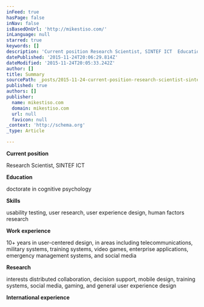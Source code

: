 ```yaml
---
inFeed: true
hasPage: false
inNav: false
isBasedOnUrl: 'http://mikestiso.com/'
inLanguage: null
starred: true
keywords: []
description: 'Current position Research Scientist, SINTEF ICT  Education doctorate in cognitive psychology  Skills usability testing, user research, user experience design, h'
datePublished: '2015-11-24T20:06:29.814Z'
dateModified: '2015-11-24T20:05:33.242Z'
author: []
title: Summary
sourcePath: _posts/2015-11-24-current-position-research-scientist-sintef-ict-education-d.md
published: true
authors: []
publisher:
  name: mikestiso.com
  domain: mikestiso.com
  url: null
  favicon: null
_context: 'http://schema.org'
_type: Article

---
```

**Current position**

Research Scientist, SINTEF ICT

**Education**

doctorate in cognitive psychology

**Skills**

usability testing, user research, user experience design, human factors research

**Work experience**

10+ years in user-centered design, in areas including telecommunications, military systems, training systems, video games, enterprise applications, emergency management systems, and social media

**Research**

interests distributed collaboration, decision support, mobile design, training systems, social media, gaming, and general user experience design

**International experience**
